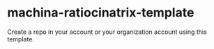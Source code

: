 # machina-ratiocinatrix-template
Create a repo in your account or your organization account using this template. 
